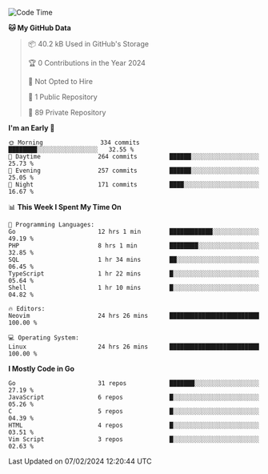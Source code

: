 
<!--START_SECTION:waka-->
![Code Time](http://img.shields.io/badge/Code%20Time-4%2C581%20hrs%2010%20mins-blue)

**🐱 My GitHub Data** 

> 📦 40.2 kB Used in GitHub's Storage 
 > 
> 🏆 0 Contributions in the Year 2024
 > 
> 🚫 Not Opted to Hire
 > 
> 📜 1 Public Repository 
 > 
> 🔑 89 Private Repository 
 > 
**I'm an Early 🐤** 

```text
🌞 Morning                334 commits         ████████░░░░░░░░░░░░░░░░░   32.55 % 
🌆 Daytime                264 commits         ██████░░░░░░░░░░░░░░░░░░░   25.73 % 
🌃 Evening                257 commits         ██████░░░░░░░░░░░░░░░░░░░   25.05 % 
🌙 Night                  171 commits         ████░░░░░░░░░░░░░░░░░░░░░   16.67 % 
```


📊 **This Week I Spent My Time On** 

```text
💬 Programming Languages: 
Go                       12 hrs 1 min        ████████████░░░░░░░░░░░░░   49.19 % 
PHP                      8 hrs 1 min         ████████░░░░░░░░░░░░░░░░░   32.85 % 
SQL                      1 hr 34 mins        ██░░░░░░░░░░░░░░░░░░░░░░░   06.45 % 
TypeScript               1 hr 22 mins        █░░░░░░░░░░░░░░░░░░░░░░░░   05.64 % 
Shell                    1 hr 10 mins        █░░░░░░░░░░░░░░░░░░░░░░░░   04.82 % 

🔥 Editors: 
Neovim                   24 hrs 26 mins      █████████████████████████   100.00 % 

💻 Operating System: 
Linux                    24 hrs 26 mins      █████████████████████████   100.00 % 
```

**I Mostly Code in Go** 

```text
Go                       31 repos            ███████░░░░░░░░░░░░░░░░░░   27.19 % 
JavaScript               6 repos             █░░░░░░░░░░░░░░░░░░░░░░░░   05.26 % 
C                        5 repos             █░░░░░░░░░░░░░░░░░░░░░░░░   04.39 % 
HTML                     4 repos             █░░░░░░░░░░░░░░░░░░░░░░░░   03.51 % 
Vim Script               3 repos             █░░░░░░░░░░░░░░░░░░░░░░░░   02.63 % 
```




 Last Updated on 07/02/2024 12:20:44 UTC
<!--END_SECTION:waka-->
